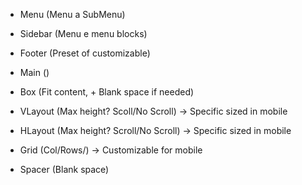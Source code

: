 - Menu (Menu a SubMenu)
- Sidebar (Menu e menu blocks)
- Footer (Preset of customizable)
- Main ()


- Box (Fit content, + Blank space if needed) 
- VLayout (Max height? Scoll/No Scroll) -> Specific sized in mobile
- HLayout (Max height? Scroll/No Scroll) -> Specific sized in mobile
- Grid (Col/Rows/) -> Customizable for mobile

- Spacer (Blank space)